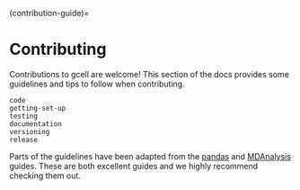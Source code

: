 (contribution-guide)=

# Contributing

Contributions to gcell are welcome!
This section of the docs provides some guidelines and tips to follow when contributing.

```{toctree}
code
getting-set-up
testing
documentation
versioning
release
```

Parts of the guidelines have been adapted from the [pandas](https://pandas.pydata.org/pandas-docs/stable/development/index.html) and [MDAnalysis](https://userguide.mdanalysis.org/stable/contributing.html) guides.
These are both excellent guides and we highly recommend checking them out.
